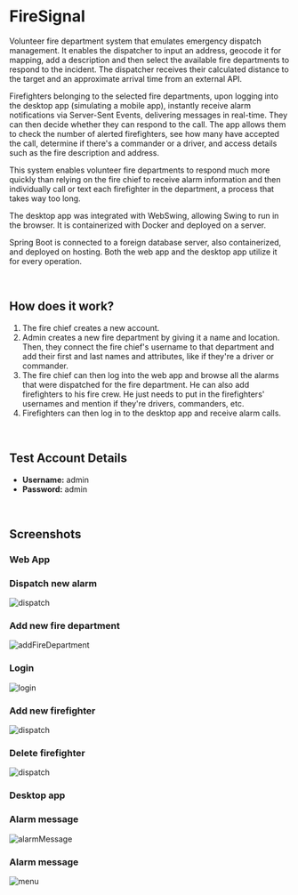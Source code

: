 # FireSignal
Volunteer fire department system that emulates emergency dispatch management. It enables the dispatcher to input an address, geocode it for mapping, add a description and then select the available fire departments to respond to the incident. The dispatcher receives their calculated distance to the target and an approximate arrival time from an external API.

Firefighters belonging to the selected fire departments, upon logging into the desktop app (simulating a mobile app), instantly receive alarm notifications via Server-Sent Events, delivering messages in real-time. They can then decide whether they can respond to the call. The app allows them to check the number of alerted firefighters, see how many have accepted the call, determine if there's a commander or a driver, and access details such as the fire description and address.

This system enables volunteer fire departments to respond much more quickly than relying on the fire chief to receive alarm information and then individually call or text each firefighter in the department, a process that takes way too long.

The desktop app was integrated with WebSwing, allowing Swing to run in the browser. It is containerized with Docker and deployed on a server.

Spring Boot is connected to a foreign database server, also containerized, and deployed on hosting. Both the web app and the desktop app utilize it for every operation.

<br>

## How does it work?

1. The fire chief creates a new account.
2. Admin creates a new fire department by giving it a name and location. Then, they connect the fire chief's username to that department and add their first and last names and attributes, like if they're a driver or commander.
3. The fire chief can then log into the web app and browse all the alarms that were dispatched for the fire department. He can also add firefighters to his fire crew. He just needs to put in the firefighters' usernames and mention if they're drivers, commanders, etc.
4. Firefighters can then log in to the desktop app and receive alarm calls.

<br>

## Test Account Details

- **Username:** admin
- **Password:** admin

<br>

## Screenshots

### Web App

### Dispatch new alarm
![dispatch](./screenshots/webApp_newAlarm.png)

### Add new fire department
![addFireDepartment](./screenshots/webApp_addFireDepartment.png)

### Login
![login](./screenshots/webApp_login.png)

### Add new firefighter
![dispatch](./screenshots/webApp_addFirefighter.png)

### Delete firefighter
![dispatch](./screenshots/webApp_deleteFirefighter.png)

### Desktop app

### Alarm message
![alarmMessage](./screenshots/desktopApp_alarm.png)

### Alarm message
![menu](./screenshots/desktopApp_menu.png)
